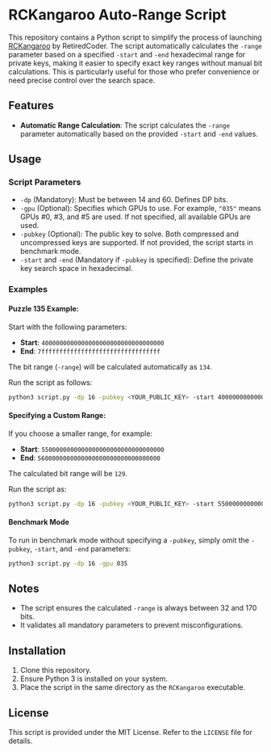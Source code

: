 # RCKangaroo Auto-Range Script

This repository contains a Python script to simplify the process of launching [RCKangaroo](https://github.com/RetiredC/RCKangaroo) by RetiredCoder. The script automatically calculates the `-range` parameter based on a specified `-start` and `-end` hexadecimal range for private keys, making it easier to specify exact key ranges without manual bit calculations. This is particularly useful for those who prefer convenience or need precise control over the search space.

## Features

- **Automatic Range Calculation**: The script calculates the `-range` parameter automatically based on the provided `-start` and `-end` values.

## Usage

### Script Parameters

- `-dp` (Mandatory): Must be between 14 and 60. Defines DP bits.
- `-gpu` (Optional): Specifies which GPUs to use. For example, `"035"` means GPUs #0, #3, and #5 are used. If not specified, all available GPUs are used.
- `-pubkey` (Optional): The public key to solve. Both compressed and uncompressed keys are supported. If not provided, the script starts in benchmark mode.
- `-start` and `-end` (Mandatory if `-pubkey` is specified): Define the private key search space in hexadecimal.

### Examples

#### Puzzle 135 Example:

Start with the following parameters:

- **Start**: `4000000000000000000000000000000000`
- **End**: `7fffffffffffffffffffffffffffffffff`

The bit range (`-range`) will be calculated automatically as `134`.

Run the script as follows:
```bash
python3 script.py -dp 16 -pubkey <YOUR_PUBLIC_KEY> -start 4000000000000000000000000000000000 -end 7fffffffffffffffffffffffffffffffff
```

#### Specifying a Custom Range:

If you choose a smaller range, for example:

- **Start**: `5500000000000000000000000000000000`
- **End**: `5600000000000000000000000000000000`

The calculated bit range will be `129`.

Run the script as:
```bash
python3 script.py -dp 16 -pubkey <YOUR_PUBLIC_KEY> -start 5500000000000000000000000000000000 -end 5600000000000000000000000000000000
```

#### Benchmark Mode

To run in benchmark mode without specifying a `-pubkey`, simply omit the `-pubkey`, `-start`, and `-end` parameters:
```bash
python3 script.py -dp 16 -gpu 035
```

## Notes

- The script ensures the calculated `-range` is always between 32 and 170 bits.
- It validates all mandatory parameters to prevent misconfigurations.

## Installation

1. Clone this repository.
2. Ensure Python 3 is installed on your system.
3. Place the script in the same directory as the `RCKangaroo` executable.

## License

This script is provided under the MIT License. Refer to the `LICENSE` file for details.
